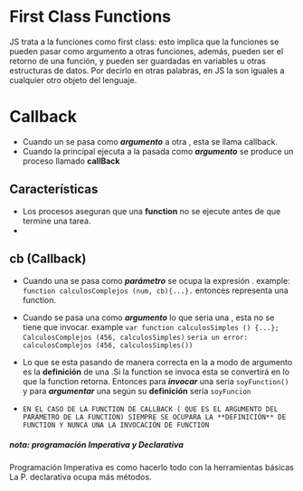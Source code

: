 # First Class Functions
 JS trata a la funciones como first class: esto implica que la funciones se pueden pasar como argumento a otras funciones, además, pueden ser el retorno de una función, y pueden ser guardadas en variables u otras estructuras de datos.
 Por decirlo en otras palabras, en JS la <function> son iguales a cualquier otro objeto del lenguaje.

# Callback

* Cuando un <function> se pasa como ***argumento*** a otra <function>, esta se llama callback.
* Cuando la <function> principal ejecuta a la <function> pasada como ***argumento*** se produce un proceso llamado **callBack**

## Características

* Los procesos <callback> aseguran que una **function** no se ejecute antes de que termine una tarea.
* 

    
## cb (Callback)
* Cuando una <function> se pasa como ***parámetro*** se ocupa la expresión <cb>. example: `function calculosComplejos (num, cb){...}.` entonces <cb> representa una function.
* Cuando se pasa una <function> como ***argumento*** lo que seria una <callback>, esta no se tiene que invocar.
    example `var function calculosSimples () {...}; CalculosComplejos (456, calculosSimples)`
    `seria un error: calculosComplejos (456, calculosSimples())`

* Lo que se esta pasando de manera correcta en la <function> a modo de argumento es la **definición** de una <function> .Si la function se invoca esta se convertirá en lo que la function retorna. Entonces para ***invocar*** una <function> seria `soyFunction()` y para ***argumentar*** una <function> según su **definición** sería `soyFuncion`

* `EN EL CASO DE LA FUNCTION DE CALLBACK ( QUE ES EL ARGUMENTO DEL PARÁMETRO DE LA FUNCTION) SIEMPRE SE OCUPARA LA **DEFINICIÓN** DE FUNCTION Y NUNCA UNA LA INVOCACIÓN DE FUNCTION`

##### nota: programación Imperativa y Declarativa

Programación Imperativa es como hacerlo todo con la herramientas básicas
La P. declarativa ocupa más métodos.

